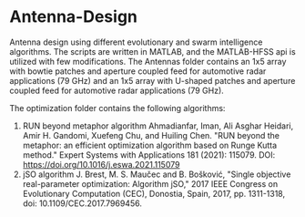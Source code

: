 # Antenna-Design
Antenna design using different evolutionary and swarm intelligence algorithms.
The scripts are written in MATLAB, and the MATLAB-HFSS api is utilized with few modifications.
The Antennas folder contains an 1x5 array with bowtie patches and aperture coupled feed for automotive radar applications (79 GHz)
and an 1x5 array with U-shaped patches and aperture coupled feed for automotive radar applications (79 GHz).

The optimization folder contains the following algorithms:
1) RUN beyond metaphor algorithm
  Ahmadianfar, Iman, Ali Asghar Heidari, Amir H. Gandomi, Xuefeng Chu, and Huiling Chen. "RUN beyond the metaphor: an efficient optimization algorithm based on Runge Kutta method." 
  Expert Systems with Applications 181 (2021): 115079. DOI: https://doi.org/10.1016/j.eswa.2021.115079
2) jSO algorithm
  J. Brest, M. S. Maučec and B. Bošković, "Single objective real-parameter optimization: Algorithm jSO," 2017 IEEE Congress on Evolutionary Computation (CEC),
  Donostia, Spain, 2017, pp. 1311-1318, doi: 10.1109/CEC.2017.7969456.
